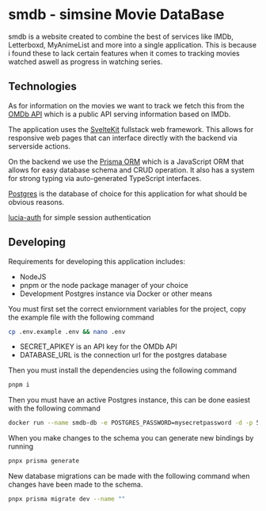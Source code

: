 # smdb - simsine Movie DataBase

smdb is a website created to combine the best of services like IMDb, Letterboxd, MyAnimeList and more into a single application.
This is because i found these to lack certain features when it comes to tracking movies watched aswell as progress in watching series.

## Technologies

As for information on the movies we want to track we fetch this from the [OMDb API](https://www.omdbapi.com/) which is a public API serving information based on IMDb.

The application uses the [SvelteKit](https://kit.svelte.dev/) fullstack web framework. This allows for responsive web pages that can interface directly with the backend via serverside actions.

On the backend we use the [Prisma ORM](https://www.prisma.io/) which is a JavaScript ORM that allows for easy database schema and CRUD operation. It also has a system for strong typing via auto-generated TypeScript interfaces.

[Postgres](https://www.postgresql.org/) is the database of choice for this application for what should be obvious reasons.

[lucia-auth](https://lucia-auth.com) for simple session authentication

## Developing

Requirements for developing this application includes:

-   NodeJS
-   pnpm or the node package manager of your choice
-   Development Postgres instance via Docker or other means

You must first set the correct enviornment variables for the project, copy the example file with the following command

```sh
cp .env.example .env && nano .env
```

- SECRET_APIKEY is an API key for the OMDb API
- DATABASE_URL is the connection url for the postgres database

Then you must install the dependencies using the following command

```sh
pnpm i
```

Then you must have an active Postgres instance, this can be done easiest with the following command

```sh
docker run --name smdb-db -e POSTGRES_PASSWORD=mysecretpassword -d -p 5432:5432 postgres:alpine
```

When you make changes to the schema you can generate new bindings by running
```sh
pnpx prisma generate
```

New database migrations can be made with the following command when changes have been made to the schema.

```sh
pnpx prisma migrate dev --name ""
```
